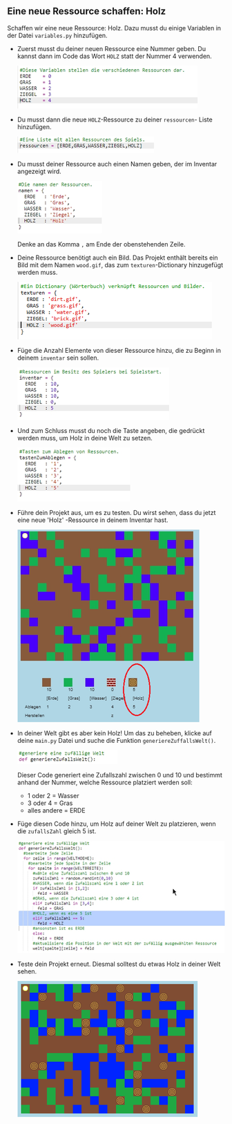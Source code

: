 ## Eine neue Ressource schaffen: Holz

Schaffen wir eine neue Ressource: Holz. Dazu musst du einige Variablen in der Datei `variables.py` hinzufügen.

+ Zuerst musst du deiner neuen Ressource eine Nummer geben. Du kannst dann im Code das Wort `HOLZ` statt der Nummer 4 verwenden.
    
    ![screenshot](images/craft-wood-const.png)

+ Du musst dann die neue `HOLZ`-Ressource zu deiner `ressourcen`- Liste hinzufügen.
    
    ![screenshot](images/craft-wood-resources.png)

+ Du musst deiner Ressource auch einen Namen geben, der im Inventar angezeigt wird.
    
    ![screenshot](images/craft-wood-name.png)
    
    Denke an das Komma `,` am Ende der obenstehenden Zeile.

+ Deine Ressource benötigt auch ein Bild. Das Projekt enthält bereits ein Bild mit dem Namen `wood.gif`, das zum `texturen`-Dictionary hinzugefügt werden muss.
    
    ![screenshot](images/craft-wood-texture.png)

+ Füge die Anzahl Elemente von dieser Ressource hinzu, die zu Beginn in deinem `inventar` sein sollen.
    
    ![screenshot](images/craft-wood-inventory.png)

+ Und zum Schluss musst du noch die Taste angeben, die gedrückt werden muss, um Holz in deine Welt zu setzen.
    
    ![screenshot](images/craft-wood-placekey.png)

+ Führe dein Projekt aus, um es zu testen. Du wirst sehen, dass du jetzt eine neue 'Holz' -Ressource in deinem Inventar hast.
    
    ![screenshot](images/craft-wood-test.png)

+ In deiner Welt gibt es aber kein Holz! Um das zu beheben, klicke auf deine `main.py` Datei und suche die Funktion `generiereZuffallsWelt()`.
    
    ![screenshot](images/craft-wood-random1.png)
    
    Dieser Code generiert eine Zufallszahl zwischen 0 und 10 und bestimmt anhand der Nummer, welche Ressource platziert werden soll:
    
    + 1 oder 2 = Wasser
    + 3 oder 4 = Gras
    + alles andere = ERDE

+ Füge diesen Code hinzu, um Holz auf deiner Welt zu platzieren, wenn die `zufallsZahl` gleich 5 ist.
    
    ![screenshot](images/craft-wood-random2.png)

+ Teste dein Projekt erneut. Diesmal solltest du etwas Holz in deiner Welt sehen.
    
    ![screenshot](images/craft-wood-test2.png)